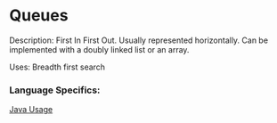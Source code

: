 # Queues

Description: First In First Out. Usually represented horizontally. Can be implemented with a doubly linked list or an array.

Uses: Breadth first search

### Language Specifics:
[Java Usage](/languages/java/java-queues.md)